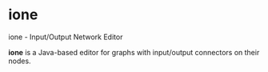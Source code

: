# ione
ione - Input/Output Network Editor

**ione** is a Java-based editor for graphs with input/output connectors on their nodes.
